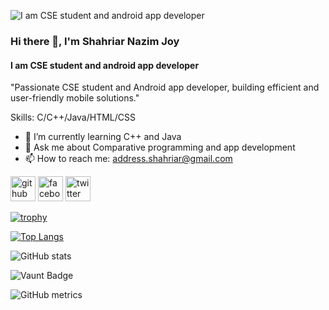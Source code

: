 ![I am CSE student and android app developer](https://scontent.fdac146-1.fna.fbcdn.net/v/t39.30808-6/464632624_1053658219777246_5454620524399581029_n.jpg?_nc_cat=101&ccb=1-7&_nc_sid=6ee11a&_nc_eui2=AeHKiPpfkl_qmQE8zmNWBBbsuFkdJFrtVFO4WR0kWu1UU3358gDlCb4wzgGCJ4RTpE1deIK9gH2F-QeIFmE4Tdq7&_nc_ohc=l7Wv6i5SlCYQ7kNvgGBoUw9&_nc_zt=23&_nc_ht=scontent.fdac146-1.fna&_nc_gid=A4o1qw3zmiSFH2iV1AqwaiM&oh=00_AYCrcYlecRl0PnhCMbMW0U4PoKoKM8I4-l07PfiPh8k0pw&oe=6747D771)

### Hi there 👋, I'm Shahriar Nazim Joy
#### I am CSE student and android app developer


"Passionate CSE student and Android app developer, building efficient and user-friendly mobile solutions."

Skills: C/C++/Java/HTML/CSS

- 🌱 I’m currently learning C++ and Java 
- 💬 Ask me about Comparative programming and app development 
- 📫 How to reach me: address.shahriar@gmail.com 


[<img src='https://cdn.jsdelivr.net/npm/simple-icons@3.0.1/icons/github.svg' alt='github' height='40'>](https://github.com/ShahriarTWS)  [<img src='https://cdn.jsdelivr.net/npm/simple-icons@3.0.1/icons/facebook.svg' alt='facebook' height='40'>](https://www.facebook.com/snjoy.420)  [<img src='https://cdn.jsdelivr.net/npm/simple-icons@3.0.1/icons/twitter.svg' alt='twitter' height='40'>](https://twitter.com/snjoy420)  

[![trophy](https://github-profile-trophy.vercel.app/?username=ShahriarTWS)](https://github.com/ryo-ma/github-profile-trophy)

[![Top Langs](https://github-readme-stats.vercel.app/api/top-langs/?username=ShahriarTWS)](https://github.com/anuraghazra/github-readme-stats)

![GitHub stats](https://github-readme-stats.vercel.app/api?username=ShahriarTWS&show_icons=true)  

![Vaunt Badge](https://api.vaunt.dev/v1/github/entities/ShahriarTWS/contributions?format=svg&private=false)  

![GitHub metrics](https://metrics.lecoq.io/ShahriarTWS)  

